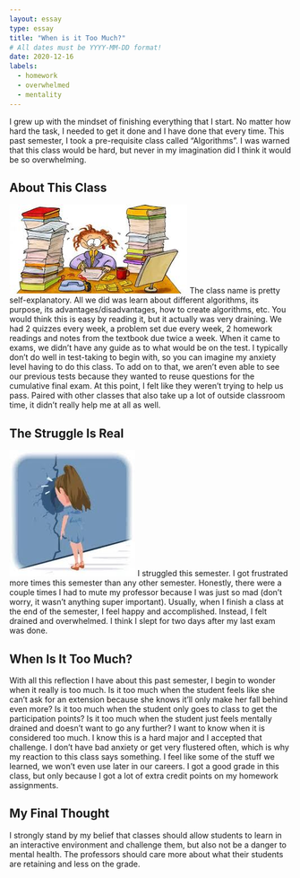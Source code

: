 ```yaml
---
layout: essay
type: essay
title: "When is it Too Much?"
# All dates must be YYYY-MM-DD format!
date: 2020-12-16
labels:
  - homework
  - overwhelmed
  - mentality
---
```


I grew up with the mindset of finishing everything that I start.  No matter how hard the task, I needed to get it done and I have done that every time.  This past semester, I took a pre-requisite class called “Algorithms”.  I was warned that this class would be hard, but never in my imagination did I think it would be so overwhelming.  

## About This Class
<img class="ui medium left floated image" src="../images/books.jpeg">
The class name is pretty self-explanatory.  All we did was learn about different algorithms, its purpose, its advantages/disadvantages, how to create algorithms, etc.  You would think this is easy by reading it, but it actually was very draining.  We had 2 quizzes every week, a problem set due every week, 2 homework readings and notes from the textbook due twice a week.  When it came to exams, we didn’t have any guide as to what would be on the test.  I typically don’t do well in test-taking to begin with, so you can imagine my anxiety level having to do this class.  To add on to that, we aren’t even able to see our previous tests because they wanted to reuse questions for the cumulative final exam.  At this point, I felt like they weren’t trying to help us pass.  Paired with other classes that also take up a lot of outside classroom time, it didn’t really help me at all as well.  

## The Struggle Is Real
<img class="ui medium right floated image" src="../images/stress.jpeg">
I struggled this semester.  I got frustrated more times this semester than any other semester. Honestly, there were a couple times I had to mute my professor because I was just so mad (don’t worry, it wasn’t anything super important).  Usually, when I finish a class at the end of the semester, I feel happy and accomplished.  Instead, I felt drained and overwhelmed.  I think I slept for two days after my last exam was done.  

## When Is It Too Much?

With all this reflection I have about this past semester, I begin to wonder when it really is too much.  Is it too much when the student feels like she can’t ask for an extension because she knows it’ll only make her fall behind even more?  Is it too much when the student only goes to class to get the participation points?  Is it too much when the student just feels mentally drained and doesn’t want to go any further?  I want to know when it is considered too much.  I know this is a hard major and I accepted that challenge.  I don’t have bad anxiety or get very flustered often, which is why my reaction to this class says something.  I feel like some of the stuff we learned, we won’t even use later in our careers.  I got a good grade in this class, but only because I got a lot of extra credit points on my homework assignments.  

## My Final Thought

I strongly stand by my belief that classes should allow students to learn in an interactive environment and challenge them, but also not be a danger to mental health.  The professors should care more about what their students are retaining and less on the grade.  
